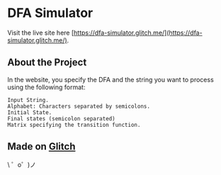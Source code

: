 DFA Simulator
=================

Visit the live site here [https://dfa-simulator.glitch.me/](https://dfa-simulator.glitch.me/).


About the Project
-----------------

In the website, you specify the DFA and the string you want to process using the following format:
    
```
Input String.
Alphabet: Characters separated by semicolons.
Initial State.
Final states (semicolon separated)
Matrix specifying the transition function.
```

Made on [Glitch](https://glitch.com/)
-------------------

\ ゜o゜)ノ